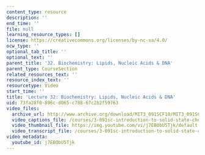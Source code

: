 ```yaml
---
content_type: resource
description: ''
end_time: ''
file: null
learning_resource_types: []
license: https://creativecommons.org/licenses/by-nc-sa/4.0/
ocw_type: ''
optional_tab_title: ''
optional_text: ''
parent_title: '32. Biochemistry: Lipids, Nucleic Acids & DNA'
parent_type: CourseSection
related_resources_text: ''
resource_index_text: ''
resourcetype: Video
start_time: ''
title: 'Lecture 32: Biochemistry: Lipids, Nucleic Acids & DNA'
uid: 73fa28f0-896c-d065-c788-67c2b2f59763
video_files:
  archive_url: http://www.archive.org/download/MIT3_091SCF10/MIT3_091SCF10lec32_300k.mp4
  video_captions_file: /courses/3-091sc-introduction-to-solid-state-chemistry-fall-2010/c92c45dde3d6557db55a7e1c369f758b_j7EBObU5Tjk.vtt
  video_thumbnail_file: https://img.youtube.com/vi/j7EBObU5Tjk/default.jpg
  video_transcript_file: /courses/3-091sc-introduction-to-solid-state-chemistry-fall-2010/9372e0d404cd60c35bd5dd09b5ab6413_j7EBObU5Tjk.pdf
video_metadata:
  youtube_id: j7EBObU5Tjk
---
```

